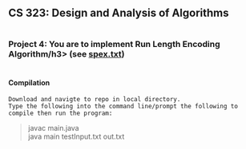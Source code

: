 ## <h2><b>CS 323: Design and Analysis of Algorithms</b></h2>
# <h3>Project 4: You are to implement Run Length Encoding Algorithm/h3> (see <a href="https://github.com/isaacmba/RunLengthEncoding/blob/master/spex.txt">spex.txt</a>)

# <h4>Compilation</h4>	

	Download and navigte to repo in local directory.
	Type the following into the command line/prompt the following to compile then run the program:
> javac main.java<br>
> java main testInput.txt out.txt <br>


